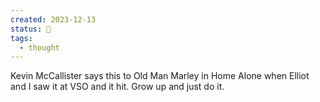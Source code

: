 ```yaml
---
created: 2023-12-13
status: 🔴
tags:
  - thought
---
```

Kevin McCallister says this to Old Man Marley in Home Alone when Elliot and I saw it at VSO and it hit. Grow up and just do it.